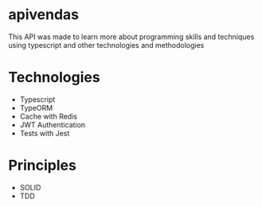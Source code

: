 # apivendas

This API was made to learn more about programming skills and techniques using typescript and other technologies and methodologies



# Technologies
- Typescript
- TypeORM
- Cache with Redis
- JWT Authentication
- Tests with Jest


# Principles
- SOLID
- TDD
